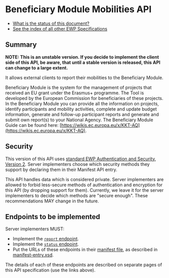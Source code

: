Beneficiary Module Mobilities API
=================================

* [What is the status of this document?][statuses]
* [See the index of all other EWP Specifications][develhub]

Summary
-------

**NOTE: This is an unstable version.
If you decide to implement the client side of this API, be aware,
that until a stable version is released, this API can change to a large extent.**

It allows external clients to report their mobilities to the Beneficiary Module.

Beneficiary Module is the system for the management of projects that received
an EU grant under the Erasmus+ programme. The Tool is developed by the European Commission
for beneficiaries of these projects. In the Beneficiary Module you can provide all the information
on projects, identify participants and mobility activities, complete and update budget information,
generate and follow-up participant reports and generate and submit own report(s) to your National Agency.
The Beneficiary Module Guide can be found here: [https://wikis.ec.europa.eu/x/KKT-AQ](https://wikis.ec.europa.eu/x/KKT-AQ).


Security
--------

This version of this API uses [standard EWP Authentication and Security, Version 2][sec-v2].
Server implementers choose which security methods they
support by declaring them in their Manifest API entry.

This API handles data which is considered private. Server implementers are
allowed to forbid less-secure methods of authentication and encryption for this
API (by dropping support for them). Currently, we leave it for the server
implementers to decide which methods are "secure enough". These recommendations
MAY change in the future.


Endpoints to be implemented
---------------------------

Server implementers MUST:

 * Implement the [`report` endpoint](endpoints/report.md).
 * Implement the [`status` endpoint](endpoints/status.md).
 * Put the URLs of these endpoints in their [manifest file][discovery-api], as
   described in [manifest-entry.xsd](manifest-entry.xsd).

The details of each of these endpoints are described on separate pages of this
API specification (use the links above).


[develhub]: http://developers.erasmuswithoutpaper.eu/
[discovery-api]: https://github.com/erasmus-without-paper/ewp-specs-api-discovery
[sec-v2]: https://github.com/erasmus-without-paper/ewp-specs-sec-intro/tree/stable-v2
[statuses]: https://github.com/erasmus-without-paper/ewp-specs-management#statuses